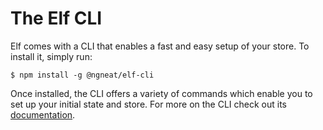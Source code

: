 # The Elf CLI

Elf comes with a CLI that enables a fast and easy setup of your store. To install it, simply run:

```
$ npm install -g @ngneat/elf-cli
```

Once installed, the CLI offers a variety of commands which enable you to set up your initial state and store. For more on the CLI check out its [documentation](https://github.com/ngneat/elf/blob/55a204bae1aee8616278e6c0550fc7782752dfe3/tools/cli/README.md).
